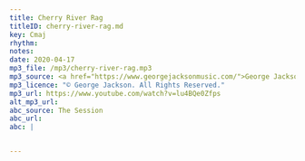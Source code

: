 ```yaml
---
title: Cherry River Rag
titleID: cherry-river-rag.md
key: Cmaj
rhythm:
notes:
date: 2020-04-17
mp3_file: /mp3/cherry-river-rag.mp3
mp3_source: <a href="https://www.georgejacksonmusic.com/">George Jackson</a>
mp3_licence: "© George Jackson. All Rights Reserved."
mp3_url: https://www.youtube.com/watch?v=lu4BQe0Zfps
alt_mp3_url:
abc_source: The Session
abc_url:
abc: |


---
```

